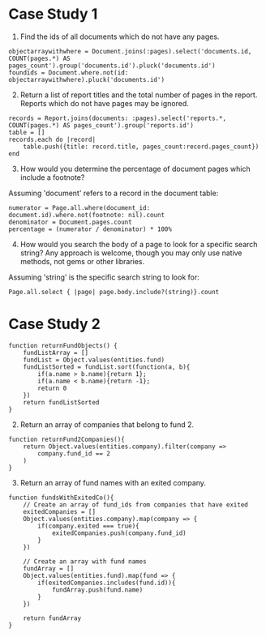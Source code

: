 # Case Study 1

1. Find the ids of all documents which do not have any pages.

```
objectarraywithwhere = Document.joins(:pages).select('documents.id, COUNT(pages.*) AS pages_count').group('documents.id').pluck('documents.id')
foundids = Document.where.not(id: objectarraywithwhere).pluck('documents.id')
```

2. Return a list of report titles and the total number of pages in the report. Reports which do not have pages may be ignored.

```
records = Report.joins(documents: :pages).select('reports.*, COUNT(pages.*) AS pages_count').group('reports.id')
table = []
records.each do |record|
    table.push({title: record.title, pages_count:record.pages_count})
end
```


3. How would you determine the percentage of document pages which include a footnote?

Assuming 'document' refers to a record in the document table:

```
numerator = Page.all.where(document_id: document.id).where.not(footnote: nil).count
denominator = Document.pages.count
percentage = (numerator / denominator) * 100%
```

4. How would you search the body of a page to look for a specific search string? Any approach is welcome, though you may only use native methods, not gems or other libraries.

Assuming 'string' is the specific search string to look for:
```
Page.all.select { |page| page.body.include?(string)}.count
```

# Case Study 2

```
function returnFundObjects() {
    fundListArray = []
    fundList = Object.values(entities.fund)
    fundListSorted = fundList.sort(function(a, b){
        if(a.name > b.name){return 1};
        if(a.name < b.name){return -1};
        return 0
    })
    return fundListSorted
}
```

 2. Return an array of companies that belong to fund 2.

```
function returnFund2Companies(){
    return Object.values(entities.company).filter(company => 
        company.fund_id == 2
    )
}
```

3. Return an array of fund names with an exited company.

```
function fundsWithExitedCo(){
    // Create an array of fund_ids from companies that have exited
    exitedCompanies = []
    Object.values(entities.company).map(company => {
        if(company.exited === true){
            exitedCompanies.push(company.fund_id)
        }
    })

    // Create an array with fund names
    fundArray = []
    Object.values(entities.fund).map(fund => {
        if(exitedCompanies.includes(fund.id)){
            fundArray.push(fund.name)
        }
    })

    return fundArray
}
```
